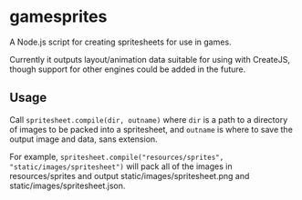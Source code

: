 # gamesprites
A Node.js script for creating spritesheets for use in games.

Currently it outputs layout/animation data suitable for using with CreateJS, though 
support for other engines could be added in the future.

## Usage

Call `spritesheet.compile(dir, outname)` where `dir` is a path to a directory of images to be
packed into a spritesheet, and `outname` is where to save the output image and data, sans extension.

For example, `spritesheet.compile("resources/sprites", "static/images/spritesheet")` will pack
all of the images in resources/sprites and output static/images/spritesheet.png and static/images/spritesheet.json.
